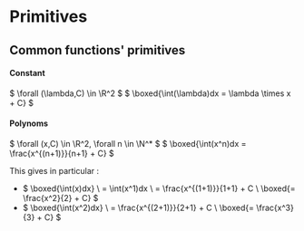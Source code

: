 # Primitives

## Common functions' primitives

#### Constant

$ \forall (\lambda,C) \in \R^2 $
$ \boxed{\int(\lambda)dx = \lambda \times x + C} $

#### Polynoms

$ \forall  (x,C) \in \R^2, \forall n \in \N^* $
$ \boxed{\int(x^n)dx = \frac{x^{(n+1)}}{n+1} + C} $

This gives in particular :

* $ \boxed{\int(x)dx}
\\ = \int(x^1)dx
\\ = \frac{x^{(1+1)}}{1+1} + C
\\ \boxed{= \frac{x^2}{2} + C} $
* $ \boxed{\int(x^2)dx}
\\ = \frac{x^{(2+1)}}{2+1} + C
\\ \boxed{= \frac{x^3}{3} + C} $
